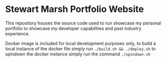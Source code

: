 # Stewart Marsh Portfolio Website

This repository houses the source code used to run showcase my personal portfolio to showcase my developer capabilities and past industry experience.

Docker image is included for local development purposes only, to build a local instance of the docker file simply run `./build.sh && ./deploy.sh` to spindown the docker instance simply run the command `./spindown.sh`
